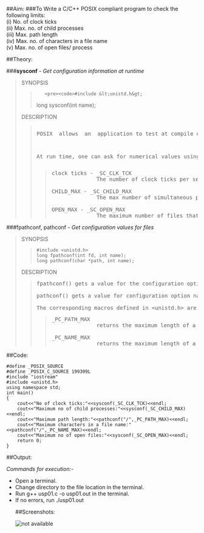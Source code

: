 ##Aim:
###To Write a C/C++ POSIX compliant program to check the following limits: <br>(i) No. of clock ticks<br>(ii) Max. no. of child processes<br>(iii) Max. path length<br>(iv) Max. no. of characters in a file name<br>(v) Max. no. of open files/ process



##Theory:

###**sysconf** - *Get configuration information at runtime*

<blockquote>

SYNOPSIS
<blockquote>

       <pre><code>#include &lt;unistd.h&gt;
long sysconf(int name);</code></pre>
</blockquote>


DESCRIPTION
<blockquote>

<pre><p>POSIX  allows  an  application to test at compile or run time whether certain options are supported, or what the value is of certain configurable constants or limits.At compile time this is done by including &lt;unistd.h&gt; and/or &lt;limits.h&gt; and testing the value of certain macros.</p>
<p>At run time, one can ask for numerical values using the present function sysconf(). One can ask for numerical  values  that may  depend  on  the  file  system a file is in using the calls fpathconf(3) and pathconf(3). One can ask for string values using confstr(3). The values obtained from these functions are system configuration constants. They do not change during the lifetime of a process.</p></pre>


<blockquote>

<pre>clock ticks - _SC_CLK_TCK
              The number of clock ticks per second.  The corresponding variable is obsolete.  It  was  of  course  called  CLK_TCK.

CHILD_MAX - _SC_CHILD_MAX
              The max number of simultaneous processes per user ID.  Must not be less than _POSIX_CHILD_MAX (25).

OPEN_MAX - _SC_OPEN_MAX
              The maximum number of files that a process can have open at any time.  Must not be less than _POSIX_OPEN_MAX (20).</pre>


</blockquote>


</blockquote>

</blockquote>

###fpathconf, pathconf - *Get configuration values for files*

<blockquote>

SYNOPSIS

<blockquote>

<pre><code>#include &lt;unistd.h&gt;
long fpathconf(int fd, int name);
long pathconf(char *path, int name);</code></pre>

</blockquote>

DESCRIPTION
<blockquote>

<pre>fpathconf() gets a value for the configuration option name for the open file descriptor fd.

pathconf() gets a value for configuration option name for the filename path.

The corresponding macros defined in &lt;unistd.h&gt; are minimum values; if an application wants to take advantage of values which may change, a call to fpathconf() or pathconf() can be made, which may yield more liberal results.</pre>

<blockquote>

<pre>_PC_PATH_MAX
              returns the maximum length of a relative pathname when path or fd is the current working directory.  The  corresponding macro is _POSIX_PATH_MAX.

_PC_NAME_MAX
              returns the maximum length of a filename in the directory path or fd that the process is allowed to create.  The corresponding macro is _POSIX_NAME_MAX.</pre>

</blockquote>

</blockquote>
</blockquote>
##Code:

<pre><code>#define _POSIX_SOURCE
#define _POSIX_C_SOURCE 199309L
#include "iostream"
#include &lt;unistd.h&gt;
using namespace std;
int main()
{
	cout&lt;&lt;"No of clock ticks:"&lt;&lt;sysconf(_SC_CLK_TCK)&lt;&lt;endl;
	cout&lt;&lt;"Maximum no of child processes:"&lt;&lt;sysconf(_SC_CHILD_MAX)&lt;&lt;endl;
	cout&lt;&lt;"Maximum path length:"&lt;&lt;pathconf("/",_PC_PATH_MAX)&lt;&lt;endl;
	cout&lt;&lt;"Maximum characters in a file name:"&lt;&lt;pathconf("/",_PC_NAME_MAX)&lt;&lt;endl;
	cout&lt;&lt;"Maximum no of open files:"&lt;&lt;sysconf(_SC_OPEN_MAX)&lt;&lt;endl;
	return 0;
}
</code></pre>

##Output:

*Commands for execution:-*
<ul>
    <li> Open a terminal.</li>
    <li> Change directory to the file location in the terminal.</li>
    <li> Run g++ usp01.c -o usp01.out in the terminal.</li>
    <li> If no errors, run ./usp01.out</li>
    

##Screenshots:

 ![not available](usp-lab-01.png "usp01 screenshot") 


